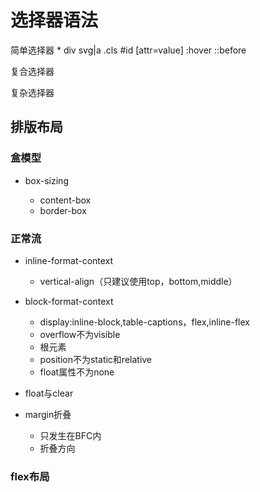 # 选择器语法
  简单选择器
    *
    div 
    svg|a
    .cls
    #id
    [attr=value]
    :hover
    ::before
   
  复合选择器

  复杂选择器


## 排版布局

### 盒模型

- box-sizing

	- content-box
	- border-box

### 正常流

- inline-format-context

	- vertical-align（只建议使用top，bottom,middle）

- block-format-context

	- display:inline-block,table-captions，flex,inline-flex
	- overflow不为visible
	- 根元素
	- position不为static和relative
	- float属性不为none

- float与clear
- margin折叠

	- 只发生在BFC内
	- 折叠方向

### flex布局
